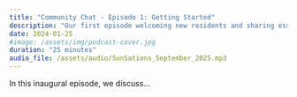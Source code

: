 ```yaml
---
title: "Community Chat - Episode 1: Getting Started"
description: "Our first episode welcoming new residents and sharing essential tips."
date: 2024-01-25
#image: /assets/img/podcast-cover.jpg
duration: "25 minutes"
audio_file: /assets/audio/SunSations_September_2025.mp3
---
```


In this inaugural episode, we discuss...
